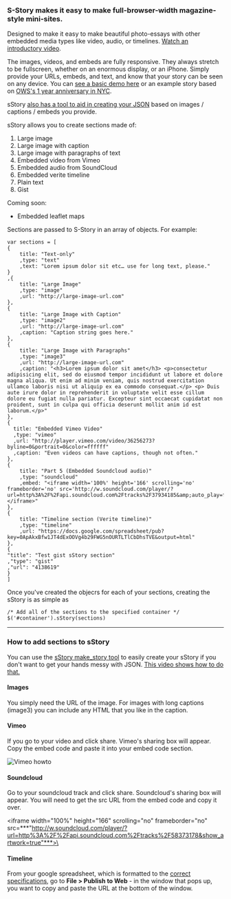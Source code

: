 ### S-Story makes it easy to make full-browser-width magazine-style mini-sites.

Designed to make it easy to make beautiful photo-essays with other embedded media types like video, audio, or timelines. [Watch an introductory video](https://vimeo.com/50500145).

The images, videos, and embeds are fully responsive. They always stretch to be fullscreen, whether on an enormous display, or an iPhone. Simply provide your URLs, embeds, and text, and know that your story can be seen on any device. You can [see a basic demo here](http://ejfox.github.com/sStory/) or an example story based on [OWS's 1 year anniversary in NYC](http://ejfox.github.com/sStory/nyc_s17.html).

sStory [also has a tool to aid in creating your JSON](http://ejfox.github.com/sStory/make_story.html) based on images / captions / embeds you provide.

sStory allows you to create sections made of:

1. Large image
2. Large image with caption
3. Large image with paragraphs of text
4. Embedded video from Vimeo
5. Embedded audio from SoundCloud
6. Embedded verite timeline
7. Plain text
8. Gist


Coming soon:

+ Embedded leaflet maps

Sections are passed to S-Story in an array of objects. For example:

    var sections = [
    {
    	title: "Text-only"
    	,type: "text"
    	,text: "Lorem ipsum dolor sit etc… use for long text, please."
    }
    ,{
        title: "Large Image"
        ,type: "image"
        ,url: "http://large-image-url.com"
    },
    {
        title: "Large Image with Caption"
        ,type: "image2"
        ,url: "http://large-image-url.com"
        ,caption: "Caption string goes here."
    },
    {
        title: "Large Image with Paragraphs"
        ,type: "image3"
        ,url: "http://large-image-url.com"
        ,caption: "<h3>Lorem ipsum dolor sit amet</h3> <p>consectetur adipisicing elit, sed do eiusmod tempor incididunt ut labore et dolore magna aliqua. Ut enim ad minim veniam, quis nostrud exercitation ullamco laboris nisi ut aliquip ex ea commodo consequat.</p> <p> Duis aute irure dolor in reprehenderit in voluptate velit esse cillum dolore eu fugiat nulla pariatur. Excepteur sint occaecat cupidatat non proident, sunt in culpa qui officia deserunt mollit anim id est laborum.</p>"
    },
    {
      title: "Embedded Vimeo Video"
      ,type: "vimeo"
      ,url: "http://player.vimeo.com/video/36256273?byline=0&portrait=0&color=ffffff"
      ,caption: "Even videos can have captions, though not often."
    },
    {
        title: "Part 5 (Embedded Soundcloud audio)"
        ,type: "soundcloud"
        ,embed: "<iframe width='100%' height='166' scrolling='no' frameborder='no' src='http://w.soundcloud.com/player/?url=http%3A%2F%2Fapi.soundcloud.com%2Ftracks%2F37934185&amp;auto_play=false&amp;show_artwork=false&amp;color=000000'></iframe>"
    },
    {
        title: "Timeline section (Verite timeline)"
        ,type: "timeline"
        ,url: "https://docs.google.com/spreadsheet/pub?key=0ApAkxBfw1JT4dExOOVg4b29FWG5nOURTLTlCbDhsTVE&output=html"
    },
	{
    "title": "Test gist sStory section"
    ,"type": "gist"
    ,"url": "4138619"
    }
    ]

Once you've created the objecrs for each of your sections, creating the sStory is as simple as

    /* Add all of the sections to the specified container */
    $('#container').sStory(sections)

---

### How to add sections to sStory

You can use the [sStory make_story tool](http://ejfox.github.com/sStory/make_story.html) to easily create your sStory if you don't want to get your hands messy with JSON. [This video shows how to do that.](https://vimeo.com/50500145)

#### Images
You simply need the URL of the image. For images with long captions (image3) you can include any HTML that you like in the caption.

#### Vimeo
If you go to your video and click share. Vimeo's sharing box will appear. Copy the embed code and paste it into your embed code section.

![Vimeo howto](http://ejfox.github.com/sStory/howto/howto-vimeo.png)

#### Soundcloud
Go to your soundcloud track and click share. Soundcloud's sharing box will appear. You will need to get the src URL from the embed code and copy it over.

\<iframe width="100%" height="166" scrolling="no" frameborder="no" src=***"http://w.soundcloud.com/player/?url=http%3A%2F%2Fapi.soundcloud.com%2Ftracks%2F58373178&show_artwork=true"***>\</iframe>

#### Timeline
From your google spreadsheet, which is formatted to the [correct specifications](https://docs.google.com/a/digitalartwork.net/previewtemplate?id=0AppSVxABhnltdEhzQjQ4MlpOaldjTmZLclQxQWFTOUE&mode=public), go to **File > Publish to Web** - in the window that pops up, you want to copy and paste the URL at the bottom of the window.

